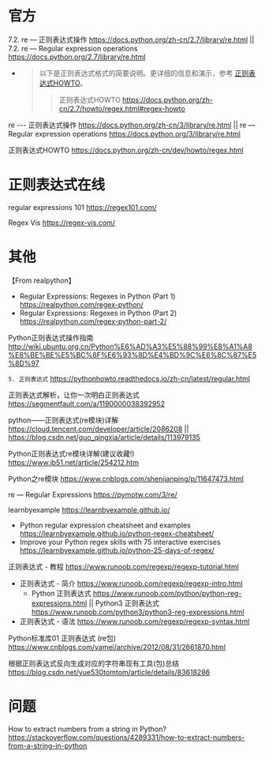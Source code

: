 
# 官方

7.2. re — 正则表达式操作 https://docs.python.org/zh-cn/2.7/library/re.html || 7.2. re — Regular expression operations https://docs.python.org/2.7/library/re.html
- > 以下是正则表达式格式的简要说明。更详细的信息和演示，参考 [正则表达式HOWTO](https://docs.python.org/zh-cn/2.7/howto/regex.html#regex-howto)。
  >> 正则表达式HOWTO https://docs.python.org/zh-cn/2.7/howto/regex.html#regex-howto

re --- 正则表达式操作 https://docs.python.org/zh-cn/3/library/re.html || re — Regular expression operations https://docs.python.org/3/library/re.html

正则表达式HOWTO https://docs.python.org/zh-cn/dev/howto/regex.html

# 正则表达式在线

regular expressions 101 https://regex101.com/

Regex Vis https://regex-vis.com/

# 其他

【From realpython】
- Regular Expressions: Regexes in Python (Part 1) https://realpython.com/regex-python/
- Regular Expressions: Regexes in Python (Part 2) https://realpython.com/regex-python-part-2/

Python正则表达式操作指南 http://wiki.ubuntu.org.cn/Python%E6%AD%A3%E5%88%99%E8%A1%A8%E8%BE%BE%E5%BC%8F%E6%93%8D%E4%BD%9C%E6%8C%87%E5%8D%97

`5. 正则表达式` https://pythonhowto.readthedocs.io/zh-cn/latest/regular.html

正则表达式解析，让你一次明白正则表达式 https://segmentfault.com/a/1190000038392952

python——正则表达式(re模块)详解 https://cloud.tencent.com/developer/article/2086208 || https://blog.csdn.net/guo_qingxia/article/details/113979135

Python正则表达式re模块详解(建议收藏!) https://www.jb51.net/article/254212.htm

Python之re模块 https://www.cnblogs.com/shenjianping/p/11647473.html

re — Regular Expressions https://pymotw.com/3/re/

learnbyexample https://learnbyexample.github.io/
- Python regular expression cheatsheet and examples https://learnbyexample.github.io/python-regex-cheatsheet/
- Improve your Python regex skills with 75 interactive exercises https://learnbyexample.github.io/python-25-days-of-regex/

正则表达式 - 教程 https://www.runoob.com/regexp/regexp-tutorial.html
- 正则表达式 - 简介 https://www.runoob.com/regexp/regexp-intro.html
  * Python 正则表达式 https://www.runoob.com/python/python-reg-expressions.html || Python3 正则表达式 https://www.runoob.com/python3/python3-reg-expressions.html
- 正则表达式 - 语法 https://www.runoob.com/regexp/regexp-syntax.html

Python标准库01 正则表达式 (re包) https://www.cnblogs.com/vamei/archive/2012/08/31/2661870.html

根据正则表达式反向生成对应的字符串现有工具(包)总结 https://blog.csdn.net/yue530tomtom/article/details/83618286

# 问题

How to extract numbers from a string in Python? https://stackoverflow.com/questions/4289331/how-to-extract-numbers-from-a-string-in-python
